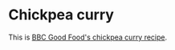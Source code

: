 # Chickpea curry

This is [BBC Good Food's chickpea curry recipe](https://www.bbcgoodfood.com/recipes/kadala-curry).
